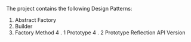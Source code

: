 The project contains the following Design Patterns:
1. Abstract Factory
2. Builder
3. Factory Method
4 . 1 Prototype
4 . 2 Prototype Reflection API Version
